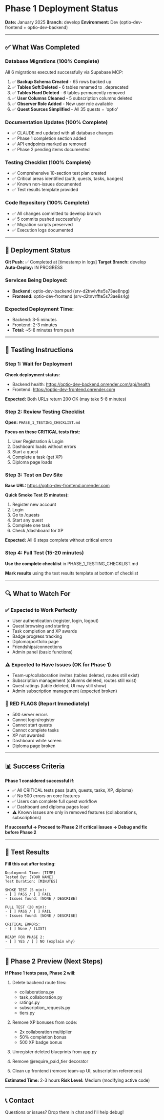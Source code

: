 # Phase 1 Deployment Status

**Date:** January 2025
**Branch:** develop
**Environment:** Dev (optio-dev-frontend + optio-dev-backend)

---

## ✅ What Was Completed

### Database Migrations (100% Complete)
All 6 migrations executed successfully via Supabase MCP:

1. ✅ **Backup Schema Created** - 65 rows backed up
2. ✅ **Tables Soft Deleted** - 6 tables renamed to _deprecated
3. ✅ **Tables Hard Deleted** - 6 tables permanently removed
4. ✅ **User Columns Cleaned** - 5 subscription columns deleted
5. ✅ **Observer Role Added** - New user role available
6. ✅ **Quest Sources Simplified** - All 35 quests = 'optio'

### Documentation Updates (100% Complete)
- ✅ CLAUDE.md updated with all database changes
- ✅ Phase 1 completion section added
- ✅ API endpoints marked as removed
- ✅ Phase 2 pending items documented

### Testing Checklist (100% Complete)
- ✅ Comprehensive 10-section test plan created
- ✅ Critical areas identified (auth, quests, tasks, badges)
- ✅ Known non-issues documented
- ✅ Test results template provided

### Code Repository (100% Complete)
- ✅ All changes committed to develop branch
- ✅ 5 commits pushed successfully
- ✅ Migration scripts preserved
- ✅ Execution logs documented

---

## 🚀 Deployment Status

**Git Push:** ✅ Completed at [timestamp in logs]
**Target Branch:** develop
**Auto-Deploy:** IN PROGRESS

### Services Being Deployed:
- **Backend:** optio-dev-backend (srv-d2tnvlvfte5s73ae8npg)
- **Frontend:** optio-dev-frontend (srv-d2tnvrffte5s73ae8s4g)

### Expected Deployment Time:
- Backend: 3-5 minutes
- Frontend: 2-3 minutes
- **Total:** ~5-8 minutes from push

---

## 🧪 Testing Instructions

### Step 1: Wait for Deployment
**Check deployment status:**
- Backend health: https://optio-dev-backend.onrender.com/api/health
- Frontend: https://optio-dev-frontend.onrender.com

**Expected:** Both URLs return 200 OK (may take 5-8 minutes)

### Step 2: Review Testing Checklist
**Open:** `PHASE_1_TESTING_CHECKLIST.md`

**Focus on these CRITICAL tests first:**
1. User Registration & Login
2. Dashboard loads without errors
3. Start a quest
4. Complete a task (get XP)
5. Diploma page loads

### Step 3: Test on Dev Site
**Base URL:** https://optio-dev-frontend.onrender.com

**Quick Smoke Test (5 minutes):**
1. Register new account
2. Login
3. Go to /quests
4. Start any quest
5. Complete one task
6. Check /dashboard for XP

**Expected:** All 6 steps complete without critical errors

### Step 4: Full Test (15-20 minutes)
**Use the complete checklist** in PHASE_1_TESTING_CHECKLIST.md

**Mark results** using the test results template at bottom of checklist

---

## 🔍 What to Watch For

### ✅ Expected to Work Perfectly
- User authentication (register, login, logout)
- Quest browsing and starting
- Task completion and XP awards
- Badge progress tracking
- Diploma/portfolio page
- Friendships/connections
- Admin panel (basic functions)

### ⚠️ Expected to Have Issues (OK for Phase 1)
- Team-up/collaboration invites (tables deleted, routes still exist)
- Subscription management (columns deleted, routes still exist)
- Quest ratings (table deleted, UI may still show)
- Admin subscription management (expected broken)

### 🚨 RED FLAGS (Report Immediately)
- 500 server errors
- Cannot login/register
- Cannot start quests
- Cannot complete tasks
- XP not awarded
- Dashboard white screen
- Diploma page broken

---

## 📊 Success Criteria

**Phase 1 considered successful if:**
- ✅ All CRITICAL tests pass (auth, quests, tasks, XP, diploma)
- ✅ No 500 errors on core features
- ✅ Users can complete full quest workflow
- ✅ Dashboard and diploma pages load
- ⚠️ Known issues are only in removed features (collaborations, subscriptions)

**If successful → Proceed to Phase 2**
**If critical issues → Debug and fix before Phase 2**

---

## 📝 Test Results

**Fill this out after testing:**

```
Deployment Time: [TIME]
Tested By: [YOUR NAME]
Test Duration: [MINUTES]

SMOKE TEST (5 min):
- [ ] PASS / [ ] FAIL
- Issues found: [NONE / DESCRIBE]

FULL TEST (20 min):
- [ ] PASS / [ ] FAIL
- Issues found: [NONE / DESCRIBE]

CRITICAL ERRORS:
- [ ] None / [LIST]

READY FOR PHASE 2:
- [ ] YES / [ ] NO (explain why)
```

---

## 🚀 Phase 2 Preview (Next Steps)

**If Phase 1 tests pass, Phase 2 will:**

1. Delete backend route files:
   - collaborations.py
   - task_collaboration.py
   - ratings.py
   - subscription_requests.py
   - tiers.py

2. Remove XP bonuses from code:
   - 2x collaboration multiplier
   - 50% completion bonus
   - 500 XP badge bonus

3. Unregister deleted blueprints from app.py

4. Remove @require_paid_tier decorator

5. Clean up frontend (remove team-up UI, subscription references)

**Estimated Time:** 2-3 hours
**Risk Level:** Medium (modifying active code)

---

## 📞 Contact

Questions or issues? Drop them in chat and I'll help debug!
